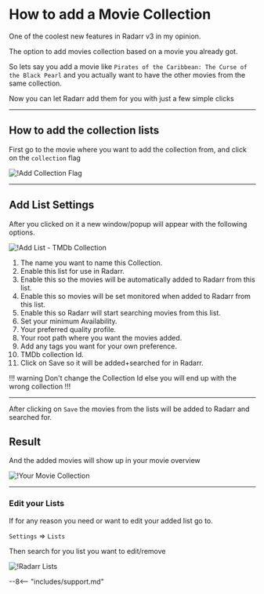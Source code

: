 # How to add a Movie Collection

One of the coolest new features in Radarr v3 in my opinion.

The option to add movies collection based on a movie you already got.

So lets say you add a movie like `Pirates of the Caribbean: The Curse of the Black Pearl` and you actually want to have the other movies from the same collection.

Now you can let Radarr add them for you with just a few simple clicks

---

## How to add the collection lists

First go to the movie where you want to add the collection from, and click on the `collection` flag

![!Add Collection Flag](images/rmc-add-movie-collection-flag.png)

---

## Add List Settings

After you clicked on it a new window/popup will appear with the following options.

![!Add List - TMDb Collection](images/rmc-add-list-tmdb-collection.png)

1. The name you want to name this Collection.
1. Enable this list for use in Radarr.
1. Enable this so the movies will be automatically added to Radarr from this list.
1. Enable this so movies will be set monitored when added to Radarr from this list.
1. Enable this so Radarr will start searching movies from this list.
1. Set your minimum Availability.
1. Your preferred quality profile.
1. Your root path where you want the movies added.
1. Add any tags you want for your own preference.
1. TMDb collection Id.
1. Click on Save so it will be added+searched for in Radarr.

!!! warning
    Don't change the Collection Id else you will end up with the wrong collection !!!

---

After clicking on `Save` the movies from the lists will be added to Radarr and searched for.

## Result

And the added movies will show up in your movie overview

![!Your Movie Collection](images/rmc-collection.png)

---

### Edit your Lists

If for any reason you need or want to edit your added list go to.

`Settings` => `Lists`

Then search for you list you want to edit/remove

![!Radarr Lists](images/rmc-lists.png)

--8<-- "includes/support.md"
